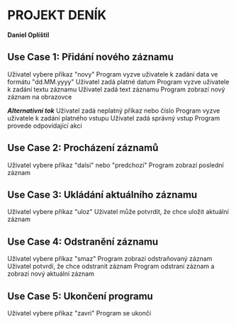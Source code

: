# PROJEKT DENÍK
**Daniel Oplíštil**

## Use Case 1: Přidání nového záznamu
Uživatel vybere příkaz "novy"
Program vyzve uživatele k zadání data ve formátu "dd.MM.yyyy"
Uživatel zadá platné datum
Program vyzve uživatele k zadání textu záznamu
Uživatel zadá text záznamu
Program zobrazí nový záznam na obrazovce

***Alternativní tok***
Uživatel zadá neplatný příkaz nebo číslo
Program vyzve uživatele k zadání platného vstupu
Uživatel zadá správný vstup
Program provede odpovídající akci

## Use Case 2: Procházení záznamů
Uživatel vybere příkaz "dalsi" nebo "predchozi"
Program zobrazí poslední záznam
## Use Case 3: Ukládání aktuálního záznamu
Uživatel vybere příkaz "uloz"
Uživatel může potvrdit, že chce uložit aktuální záznam
## Use Case 4: Odstranění záznamu
Uživatel vybere příkaz "smaz"
Program zobrazí odstraňovaný záznam
Uživatel potvrdí, že chce odstranit záznam
Program odstraní záznam a zobrazí nový aktuální záznam
## Use Case 5: Ukončení programu
Uživatel vybere příkaz "zavri"
Program se ukončí

